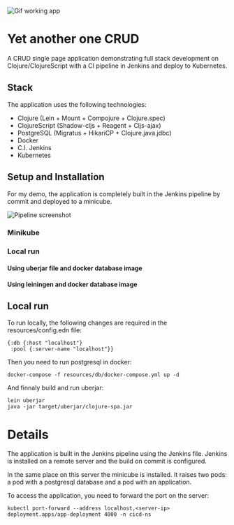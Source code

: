 ![Gif working app](https://github.com/cghael/clojure-spa/blob/master/resources/md-resources/screen.gif)

# Yet another one CRUD

A CRUD single page application demonstrating full stack development on Clojure/ClojureScript with a CI pipeline in Jenkins and deploy to Kubernetes.

## Stack

The application uses the following technologies:

- Clojure (Lein + Mount + Compojure + Clojure.spec)
- ClojureScript (Shadow-cljs + Reagent + Cljs-ajax)
- PostgreSQL (Migratus + HikariCP + Clojure.java.jdbc)
- Docker
- C.I. Jenkins
- Kubernetes

## Setup and Installation

For my demo, the application is completely built in the Jenkins pipeline by commit and deployed to a minicube.

![Pipeline screenshot](https://github.com/cghael/clojure-spa/blob/master/resources/md-resources/pipeline.png)

### Minikube

### Local run

#### Using uberjar file and docker database image

#### Using leiningen and docker database image






## Local run
To run locally, the following changes are required in the resources/config.edn file:
```
{:db {:host "localhost"}
 :pool {:server-name "localhost"}}
```
Then you need to run postgresql in docker:
```
docker-compose -f resources/db/docker-compose.yml up -d
```
And finnaly build and run uberjar:
```
lein uberjar
java -jar target/uberjar/clojure-spa.jar
```

# Details

The application is built in the Jenkins pipeline using the Jenkins file. 
Jenkins is installed on a remote server and the build on commit is configured.

In the same place on this server the minicube is installed. 
It raises two pods: a pod with a postgresql database and a pod with an application.

To access the application, you need to forward the port on the server:
```
kubectl port-forward --address localhost,<server-ip> deployment.apps/app-deployment 4000 -n cicd-ns
```
